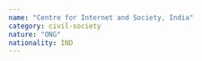 ```yaml
---
name: "Centre for Internet and Society, India"
category: civil-society
nature: "ONG"
nationality: IND
---
```

    
